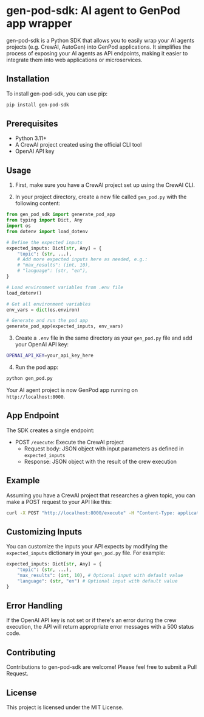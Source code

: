 # gen-pod-sdk: AI agent to GenPod app wrapper

gen-pod-sdk is a Python SDK that allows you to easily wrap your AI agents projects (e.g. CrewAI, AutoGen) into GenPod applications. It simplifies the process of exposing your AI agents as API endpoints, making it easier to integrate them into web applications or microservices.

## Installation

To install gen-pod-sdk, you can use pip:
```bash
pip install gen-pod-sdk
```

## Prerequisites

- Python 3.11+
- A CrewAI project created using the official CLI tool
- OpenAI API key

## Usage

1. First, make sure you have a CrewAI project set up using the CrewAI CLI.

2. In your project directory, create a new file called `gen_pod.py` with the following content:

```python
from gen_pod_sdk import generate_pod_app
from typing import Dict, Any
import os
from dotenv import load_dotenv

# Define the expected inputs
expected_inputs: Dict[str, Any] = {
    "topic": (str, ...),
    # Add more expected inputs here as needed, e.g.:
    # "max_results": (int, 10),
    # "language": (str, "en"),
}

# Load environment variables from .env file
load_dotenv()

# Get all environment variables
env_vars = dict(os.environ)

# Generate and run the pod app
generate_pod_app(expected_inputs, env_vars)
```

3. Create a `.env` file in the same directory as your `gen_pod.py` file and add your OpenAI API key:

```bash
OPENAI_API_KEY=your_api_key_here
```

4. Run the pod app:

```bash
python gen_pod.py
```

Your AI agent project is now GenPod app running on `http://localhost:8000`.

## App Endpoint

The SDK creates a single endpoint:

- POST `/execute`: Execute the CrewAI project
  - Request body: JSON object with input parameters as defined in `expected_inputs`
  - Response: JSON object with the result of the crew execution

## Example

Assuming you have a CrewAI project that researches a given topic, you can make a POST request to your API like this:

```bash
curl -X POST "http://localhost:8000/execute" -H "Content-Type: application/json" -d '{"topic": "Artificial Intelligence trends"}'
```

## Customizing Inputs

You can customize the inputs your API expects by modifying the `expected_inputs` dictionary in your `gen_pod.py` file. For example:

```python
expected_inputs: Dict[str, Any] = {
    "topic": (str, ...),
    "max_results": (int, 10), # Optional input with default value
    "language": (str, "en") # Optional input with default value
}
```

## Error Handling

If the OpenAI API key is not set or if there's an error during the crew execution, the API will return appropriate error messages with a 500 status code.

## Contributing

Contributions to gen-pod-sdk are welcome! Please feel free to submit a Pull Request.

## License

This project is licensed under the MIT License.